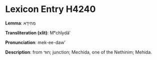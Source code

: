 # Lexicon Entry H4240

**Lemma**: מְחִידָא

**Transliteration (xlit)**: Mᵉchîydâʼ

**Pronunciation**: mek-ee-daw'

**Description**:
from חוּד; junction; Mechida, one of the Nethinim; Mehida.
